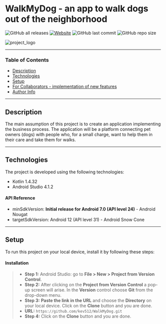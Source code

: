# WalkMyDog - an app to walk dogs out of the neighborhood

![GitHub all releases](https://img.shields.io/github/downloads/kev512/WalkMyDog/total?logo=GitHub&style=flat)
[![Website](https://img.shields.io/website?color=orange&label=Kotlin&up_message=1.4.32&url=https%3A%2F%2Fkotlinlang.org)](https://kotlinlang.org)
![GitHub last commit](https://img.shields.io/github/last-commit/kev512/WalkMyDog?logo=GitHub)
![GitHub repo size](https://img.shields.io/github/repo-size/kev512/WalkMyDog?logo=GitHub)

![project_logo](https://user-images.githubusercontent.com/55996233/144767562-354a58d3-7815-488f-a93b-7f5582aa9a60.png)

---

### Table of Contents

- [Description](#description)
- [Technologies](#technologies)
- [Setup](#setup)
- [For Collaborators - implementation of new features](#for-Collaborators-implementation-of-new-features)
- [Author Info](#author-info)

---

## Description

The main assumption of this project is to create an application implementing the business process. The application will be a platform connecting pet owners (dogs) with people who, for a small charge, want to help them in their care and take them for walks.

---

## Technologies

The project is developed using the following technologies:

- Kotlin 1.4.32
- Android Studio 4.1.2

#### API Reference

- minSdkVersion: **Initial release for Android 7.0 (API level 24)** - Android Nougat
- targetSdkVersion: Android 12 (API level 31) - Android Snow Cone

---

## Setup

To run this project on your local device, install it by following these steps:

#### Installation

> - **Step 1:** Android Studio: go to **File > New > Project from Version Control**.
> - **Step 2:** After clicking on the **Project from Version Control** a pop-up screen will arise. In the **Version** control choose **Git** from the drop-down menu.
> - **Step 3:** **Paste the link in the URL** and choose the **Directory** on your local device. Click on the **Clone** button and you are done.
> - **URL:**
             ```
                 https://github.com/kev512/WalkMyDog.git
             ```
> - **Step 4:** Click on the **Clone** button and you are done.
